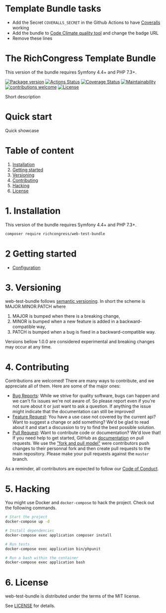 # Template Bundle tasks

- Add the Secret `COVERALLS_SECRET` in the Github Actions to have [Coveralls](https://coveralls.io/repos/new) working
- Add the bundle to [Code Climate quality tool](https://codeclimate.com/dashboard) and change the badge URL
- Remove these lines


The RichCongress Template Bundle
=======================================

This version of the bundle requires Symfony 4.4+ and PHP 7.3+.

[![Package version](https://img.shields.io/packagist/v/richcongress/web-test-bundle)](https://packagist.org/packages/richcongress/web-test-bundle)
[![Actions Status](https://github.com/richcongress/web-test-bundle/workflows/Tests/badge.svg)](https://github.com/t/richcongress/web-test-bundle/actions)
[![Coverage Status](https://coveralls.io/repos/github/richcongress/web-test-bundle/badge.svg?branch=master)](https://coveralls.io/github/richcongress/web-test-bundle?branch=master)
[![Maintainability](https://api.codeclimate.com/v1/badges/web-test-bundle/maintainability)](https://codeclimate.com/github/richcongress/web-test-bundle/maintainability)
[![contributions welcome](https://img.shields.io/badge/contributions-welcome-brightgreen.svg?style=flat)](https://github.com/richcongress/web-test-bundle/issues)
[![License](https://img.shields.io/badge/license-MIT-blue.svg)](LICENSE.md)

Short description


# Quick start

Quick showcase

# Table of content

1. [Installation](#1-installation)
2. [Getting started](#2-getting-started)
3. [Versioning](#3-versioning)
4. [Contributing](#4-contributing)
5. [Hacking](#5-hacking)
6. [License](#6-license)


# 1. Installation

This version of the bundle requires Symfony 4.4+ and PHP 7.3+.

```bash
composer require richcongress/web-test-bundle
```

# 2 Getting started

- [Configuration](Docs/Configuration.md)

# 3. Versioning

web-test-bundle follows [semantic versioning](https://semver.org/). In short the scheme is MAJOR.MINOR.PATCH where
1. MAJOR is bumped when there is a breaking change,
2. MINOR is bumped when a new feature is added in a backward-compatible way,
3. PATCH is bumped when a bug is fixed in a backward-compatible way.

Versions bellow 1.0.0 are considered experimental and breaking changes may occur at any time.


# 4. Contributing

Contributions are welcomed! There are many ways to contribute, and we appreciate all of them. Here are some of the major ones:

* [Bug Reports](https://github.com/richcongress/web-test-bundle/issues): While we strive for quality software, bugs can happen and we can't fix issues we're not aware of. So please report even if you're not sure about it or just want to ask a question. If anything the issue might indicate that the documentation can still be improved!
* [Feature Request](https://github.com/richcongress/web-test-bundle/issues): You have a use case not covered by the current api? Want to suggest a change or add something? We'd be glad to read about it and start a discussion to try to find the best possible solution.
* [Pull Request](https://github.com/richcongress/web-test-bundle/merge_requests): Want to contribute code or documentation? We'd love that! If you need help to get started, GitHub as [documentation](https://help.github.com/articles/about-pull-requests/) on pull requests. We use the ["fork and pull model"](https://help.github.com/articles/about-collaborative-development-models/) were contributors push changes to their personnal fork and then create pull requests to the main repository. Please make your pull requests against the `master` branch.

As a reminder, all contributors are expected to follow our [Code of Conduct](CODE_OF_CONDUCT.md).


# 5. Hacking

You might use Docker and `docker-compose` to hack the project. Check out the following commands.

```bash
# Start the project
docker-compose up -d

# Install dependencies
docker-compose exec application composer install

# Run tests
docker-compose exec application bin/phpunit

# Run a bash within the container
docker-compose exec application bash
```


# 6. License

web-test-bundle is distributed under the terms of the MIT license.

See [LICENSE](LICENSE.md) for details.
